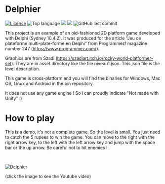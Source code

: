 # Delphier
[![License](https://img.shields.io/badge/License-MIT-green.svg)](https://opensource.org/licenses/MIT)
![Top language](https://img.shields.io/github/languages/top/gbegreg/Delphier)
[![](https://tokei.rs/b1/github/gbegreg/MapReduce?category=code)](https://github.com//gbegreg/Delphier)
[![](https://tokei.rs/b1/github/gbegreg/MapReduce?category=files)](https://github.com//gbegreg/Delphier)
![GitHub last commit](https://img.shields.io/github/last-commit/gbegreg/Delphier)
  
 This project is an example of an old-fashioned 2D platform game developed with Delphi (Sydney 10.4.2). It was produced for the article "Jeu de plateforme
 multi-plate-forme en Delphi" from Programmez! magazine number 247 (https://www.programmez.com/).
 
 Graphics are from Szadi (https://szadiart.itch.io/rocky-world-platformer-set). They are in asset directory like the file niveau1.json. This json file is the level  description.
  
 This game is cross-platform and you will find the binaries for Windows, Mac OS, Linux and Android in the bin repository.
  
 It does not use any game engine ! So i can proudly indicate "Not made with Unity" :) 
 
# How to play
 This is a demo, it's not a complete game. So the level is small.
 You just need to catch the 5 rupees to win the game. You can move to the right with the right arrow key, to the left with the left arrow key and jump with the space bar or the up arrow. Be careful not to hit enemies !

 <br>
 
 [![Delphier](http://img.youtube.com/vi/tzEazG-MmzQ/0.jpg)](https://www.youtube.com/watch?v=tzEazG-MmzQ)

(click the image to see the Youtube video)
